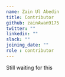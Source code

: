 ```yaml
---
name: Zain Ul Abedin
title: Contributor
github: zainAwan9175
twitter: ""
linkedin: ""
slack: ""
joining_date: ""
role : contributor
---
```


Still waiting for this
